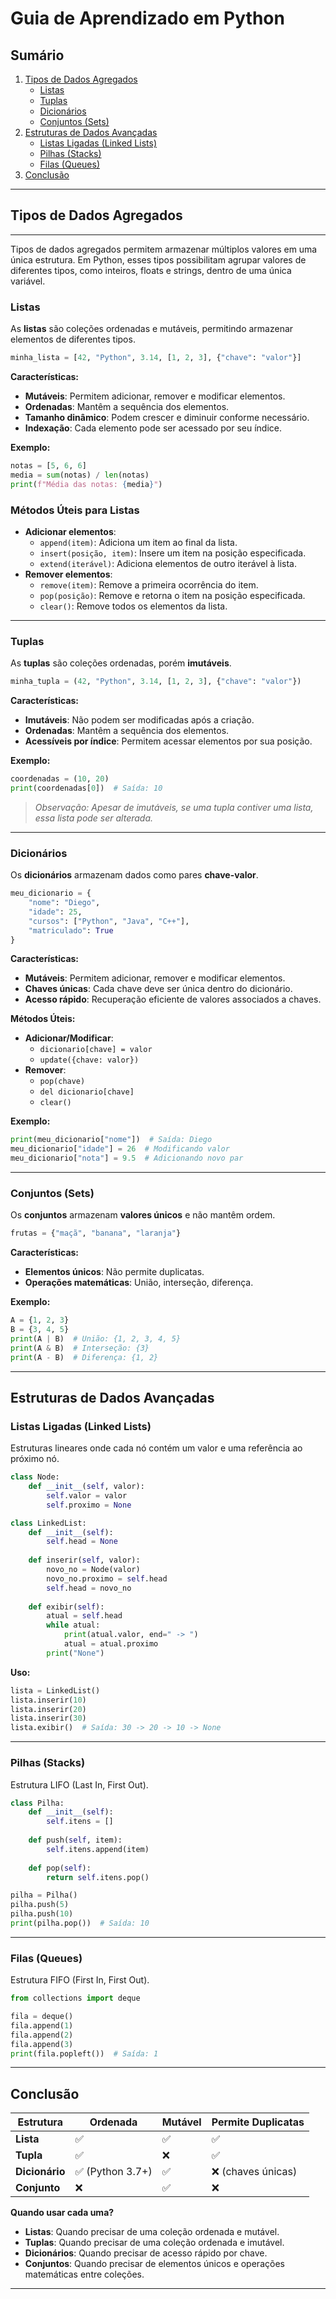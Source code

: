 # Guia de Aprendizado em Python

## Sumário

1. [Tipos de Dados Agregados](#tipos-de-dados-agregados)
   - [Listas](#listas)
   - [Tuplas](#tuplas)
   - [Dicionários](#dicionarios)
   - [Conjuntos (Sets)](#conjuntos-sets)
2. [Estruturas de Dados Avançadas](#estruturas-de-dados-avancadas)
   - [Listas Ligadas (Linked Lists)](#listas-ligadas-linked-lists)
   - [Pilhas (Stacks)](#pilhas-stacks)
   - [Filas (Queues)](#filas-queues)
3. [Conclusão](#conclusao)

---

## Tipos de Dados Agregados

---

Tipos de dados agregados permitem armazenar múltiplos valores em uma única estrutura. Em Python, esses tipos possibilitam agrupar valores de diferentes tipos, como inteiros, floats e strings, dentro de uma única variável.

### Listas

As **listas** são coleções ordenadas e mutáveis, permitindo armazenar elementos de diferentes tipos.

```python
minha_lista = [42, "Python", 3.14, [1, 2, 3], {"chave": "valor"}]
```

**Características:**
- **Mutáveis**: Permitem adicionar, remover e modificar elementos.
- **Ordenadas**: Mantêm a sequência dos elementos.
- **Tamanho dinâmico**: Podem crescer e diminuir conforme necessário.
- **Indexação**: Cada elemento pode ser acessado por seu índice.

**Exemplo:**

```python
notas = [5, 6, 6]
media = sum(notas) / len(notas)
print(f"Média das notas: {media}")
```

### Métodos Úteis para Listas

- **Adicionar elementos**:
  - `append(item)`: Adiciona um item ao final da lista.
  - `insert(posição, item)`: Insere um item na posição especificada.
  - `extend(iterável)`: Adiciona elementos de outro iterável à lista.
- **Remover elementos**:
  - `remove(item)`: Remove a primeira ocorrência do item.
  - `pop(posição)`: Remove e retorna o item na posição especificada.
  - `clear()`: Remove todos os elementos da lista.

---

### Tuplas

As **tuplas** são coleções ordenadas, porém **imutáveis**.

```python
minha_tupla = (42, "Python", 3.14, [1, 2, 3], {"chave": "valor"})
```

**Características:**
- **Imutáveis**: Não podem ser modificadas após a criação.
- **Ordenadas**: Mantêm a sequência dos elementos.
- **Acessíveis por índice**: Permitem acessar elementos por sua posição.

**Exemplo:**

```python
coordenadas = (10, 20)
print(coordenadas[0])  # Saída: 10
```

> *Observação: Apesar de imutáveis, se uma tupla contiver uma lista, essa lista pode ser alterada.*

---

### Dicionários

Os **dicionários** armazenam dados como pares **chave-valor**.

```python
meu_dicionario = {
    "nome": "Diego",
    "idade": 25,
    "cursos": ["Python", "Java", "C++"],
    "matriculado": True
}
```

**Características:**
- **Mutáveis**: Permitem adicionar, remover e modificar elementos.
- **Chaves únicas**: Cada chave deve ser única dentro do dicionário.
- **Acesso rápido**: Recuperação eficiente de valores associados a chaves.

**Métodos Úteis:**
- **Adicionar/Modificar**:
  - `dicionario[chave] = valor`
  - `update({chave: valor})`
- **Remover**:
  - `pop(chave)`
  - `del dicionario[chave]`
  - `clear()`

**Exemplo:**

```python
print(meu_dicionario["nome"])  # Saída: Diego
meu_dicionario["idade"] = 26  # Modificando valor
meu_dicionario["nota"] = 9.5  # Adicionando novo par
```

---

### Conjuntos (Sets)

Os **conjuntos** armazenam **valores únicos** e não mantêm ordem.

```python
frutas = {"maçã", "banana", "laranja"}
```

**Características:**
- **Elementos únicos**: Não permite duplicatas.
- **Operações matemáticas**: União, interseção, diferença.

**Exemplo:**

```python
A = {1, 2, 3}
B = {3, 4, 5}
print(A | B)  # União: {1, 2, 3, 4, 5}
print(A & B)  # Interseção: {3}
print(A - B)  # Diferença: {1, 2}
```

---

## Estruturas de Dados Avançadas

### Listas Ligadas (Linked Lists)

Estruturas lineares onde cada nó contém um valor e uma referência ao próximo nó.

```python
class Node:
    def __init__(self, valor):
        self.valor = valor
        self.proximo = None

class LinkedList:
    def __init__(self):
        self.head = None
    
    def inserir(self, valor):
        novo_no = Node(valor)
        novo_no.proximo = self.head
        self.head = novo_no
    
    def exibir(self):
        atual = self.head
        while atual:
            print(atual.valor, end=" -> ")
            atual = atual.proximo
        print("None")
```

**Uso:**

```python
lista = LinkedList()
lista.inserir(10)
lista.inserir(20)
lista.inserir(30)
lista.exibir()  # Saída: 30 -> 20 -> 10 -> None
```

---

### Pilhas (Stacks)

Estrutura LIFO (Last In, First Out).

```python
class Pilha:
    def __init__(self):
        self.itens = []
    
    def push(self, item):
        self.itens.append(item)
    
    def pop(self):
        return self.itens.pop()

pilha = Pilha()
pilha.push(5)
pilha.push(10)
print(pilha.pop())  # Saída: 10
```

---

### Filas (Queues)

Estrutura FIFO (First In, First Out).

```python
from collections import deque

fila = deque()
fila.append(1)
fila.append(2)
fila.append(3)
print(fila.popleft())  # Saída: 1
```

---

## Conclusão

| Estrutura    | Ordenada | Mutável | Permite Duplicatas |
|-------------|---------|---------|----------------|
| **Lista** | ✅ | ✅ | ✅ |
| **Tupla** | ✅ | ❌ | ✅ |
| **Dicionário** | ✅ (Python 3.7+) | ✅ | ❌ (chaves únicas) |
| **Conjunto** | ❌ | ✅ | ❌ |

**Quando usar cada uma?**
- **Listas**: Quando precisar de uma coleção ordenada e mutável.
- **Tuplas**: Quando precisar de uma coleção ordenada e imutável.
- **Dicionários**: Quando precisar de acesso rápido por chave.
- **Conjuntos**: Quando precisar de elementos únicos e operações matemáticas entre coleções.

---